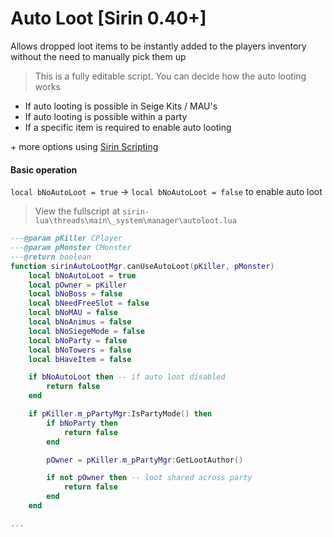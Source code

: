 # Auto Loot [Sirin 0.40+]

Allows dropped loot items to be instantly added to the players inventory without the need to manually pick them up

> This is a fully editable script. You can decide how the auto looting works

* If auto looting is possible in Seige Kits / MAU's
* If auto looting is possible within a party
* If a specific item is required to enable auto looting

\+ more options using [Sirin Scripting](lua/threads/MainThread) 

#### Basic operation
`local bNoAutoLoot = true` → `local bNoAutoLoot = false` to enable auto loot

> View the fullscript at `sirin-lua\threads\main\_system\manager\autoloot.lua`
```lua
---@param pKiller CPlayer
---@param pMonster CMonster
---@return boolean
function sirinAutoLootMgr.canUseAutoLoot(pKiller, pMonster)
	local bNoAutoLoot = true
	local pOwner = pKiller
	local bNoBoss = false
	local bNeedFreeSlot = false
	local bNoMAU = false
	local bNoAnimus = false
	local bNoSiegeMode = false
	local bNoParty = false
	local bNoTowers = false
	local bHaveItem = false

    if bNoAutoLoot then -- if auto loot disabled
		return false
	end

	if pKiller.m_pPartyMgr:IsPartyMode() then
		if bNoParty then
			return false
		end

		pOwner = pKiller.m_pPartyMgr:GetLootAuthor()

		if not pOwner then -- loot shared across party
			return false
		end
	end

...
```
